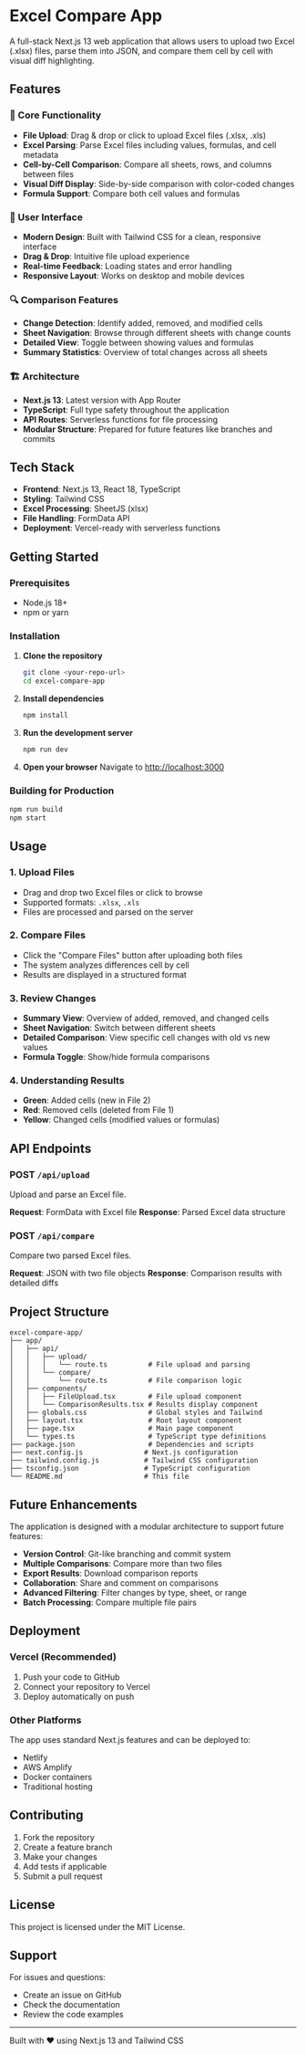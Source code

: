 # Excel Compare App

A full-stack Next.js 13 web application that allows users to upload two Excel (.xlsx) files, parse them into JSON, and compare them cell by cell with visual diff highlighting.

## Features

### 🚀 Core Functionality
- **File Upload**: Drag & drop or click to upload Excel files (.xlsx, .xls)
- **Excel Parsing**: Parse Excel files including values, formulas, and cell metadata
- **Cell-by-Cell Comparison**: Compare all sheets, rows, and columns between files
- **Visual Diff Display**: Side-by-side comparison with color-coded changes
- **Formula Support**: Compare both cell values and formulas

### 🎨 User Interface
- **Modern Design**: Built with Tailwind CSS for a clean, responsive interface
- **Drag & Drop**: Intuitive file upload experience
- **Real-time Feedback**: Loading states and error handling
- **Responsive Layout**: Works on desktop and mobile devices

### 🔍 Comparison Features
- **Change Detection**: Identify added, removed, and modified cells
- **Sheet Navigation**: Browse through different sheets with change counts
- **Detailed View**: Toggle between showing values and formulas
- **Summary Statistics**: Overview of total changes across all sheets

### 🏗️ Architecture
- **Next.js 13**: Latest version with App Router
- **TypeScript**: Full type safety throughout the application
- **API Routes**: Serverless functions for file processing
- **Modular Structure**: Prepared for future features like branches and commits

## Tech Stack

- **Frontend**: Next.js 13, React 18, TypeScript
- **Styling**: Tailwind CSS
- **Excel Processing**: SheetJS (xlsx)
- **File Handling**: FormData API
- **Deployment**: Vercel-ready with serverless functions

## Getting Started

### Prerequisites
- Node.js 18+ 
- npm or yarn

### Installation

1. **Clone the repository**
   ```bash
   git clone <your-repo-url>
   cd excel-compare-app
   ```

2. **Install dependencies**
   ```bash
   npm install
   ```

3. **Run the development server**
   ```bash
   npm run dev
   ```

4. **Open your browser**
   Navigate to [http://localhost:3000](http://localhost:3000)

### Building for Production

```bash
npm run build
npm start
```

## Usage

### 1. Upload Files
- Drag and drop two Excel files or click to browse
- Supported formats: `.xlsx`, `.xls`
- Files are processed and parsed on the server

### 2. Compare Files
- Click the "Compare Files" button after uploading both files
- The system analyzes differences cell by cell
- Results are displayed in a structured format

### 3. Review Changes
- **Summary View**: Overview of added, removed, and changed cells
- **Sheet Navigation**: Switch between different sheets
- **Detailed Comparison**: View specific cell changes with old vs new values
- **Formula Toggle**: Show/hide formula comparisons

### 4. Understanding Results
- **Green**: Added cells (new in File 2)
- **Red**: Removed cells (deleted from File 1)
- **Yellow**: Changed cells (modified values or formulas)

## API Endpoints

### POST `/api/upload`
Upload and parse an Excel file.

**Request**: FormData with Excel file
**Response**: Parsed Excel data structure

### POST `/api/compare`
Compare two parsed Excel files.

**Request**: JSON with two file objects
**Response**: Comparison results with detailed diffs

## Project Structure

```
excel-compare-app/
├── app/
│   ├── api/
│   │   ├── upload/
│   │   │   └── route.ts          # File upload and parsing
│   │   └── compare/
│   │       └── route.ts          # File comparison logic
│   ├── components/
│   │   ├── FileUpload.tsx        # File upload component
│   │   └── ComparisonResults.tsx # Results display component
│   ├── globals.css               # Global styles and Tailwind
│   ├── layout.tsx                # Root layout component
│   ├── page.tsx                  # Main page component
│   └── types.ts                  # TypeScript type definitions
├── package.json                  # Dependencies and scripts
├── next.config.js               # Next.js configuration
├── tailwind.config.js           # Tailwind CSS configuration
├── tsconfig.json                # TypeScript configuration
└── README.md                    # This file
```

## Future Enhancements

The application is designed with a modular architecture to support future features:

- **Version Control**: Git-like branching and commit system
- **Multiple Comparisons**: Compare more than two files
- **Export Results**: Download comparison reports
- **Collaboration**: Share and comment on comparisons
- **Advanced Filtering**: Filter changes by type, sheet, or range
- **Batch Processing**: Compare multiple file pairs

## Deployment

### Vercel (Recommended)
1. Push your code to GitHub
2. Connect your repository to Vercel
3. Deploy automatically on push

### Other Platforms
The app uses standard Next.js features and can be deployed to:
- Netlify
- AWS Amplify
- Docker containers
- Traditional hosting

## Contributing

1. Fork the repository
2. Create a feature branch
3. Make your changes
4. Add tests if applicable
5. Submit a pull request

## License

This project is licensed under the MIT License.

## Support

For issues and questions:
- Create an issue on GitHub
- Check the documentation
- Review the code examples

---

Built with ❤️ using Next.js 13 and Tailwind CSS
